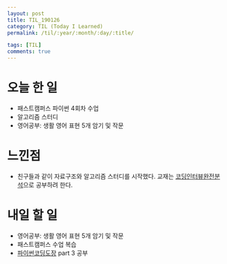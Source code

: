 ```yaml
---
layout: post
title: TIL_190126
category: TIL (Today I Learned)
permalink: /til/:year/:month/:day/:title/

tags: [TIL]
comments: true
---
```

# 오늘 한 일

- 패스트캠퍼스 파이썬 4회차 수업
- 알고리즘 스터디
- 영어공부: 생활 영어 표현 5개 암기 및 작문


# 느낀점
- 친구들과 같이 자료구조와 알고리즘 스터디를 시작했다. 교재는 [코딩인터뷰완전분석](http://www.kyobobook.co.kr/product/detailViewKor.laf?mallGb=KOR&ejkGb=KOR&barcode=9788966263080&orderClick=JAj)으로 공부하려 한다.




# 내일 할 일

- 영어공부: 생활 영어 표현 5개 암기 및 작문
- 패스트캠퍼스 수업 복습
- [파이썬코딩도장](https://dojang.io/course/view.php?id=7) part 3 공부
